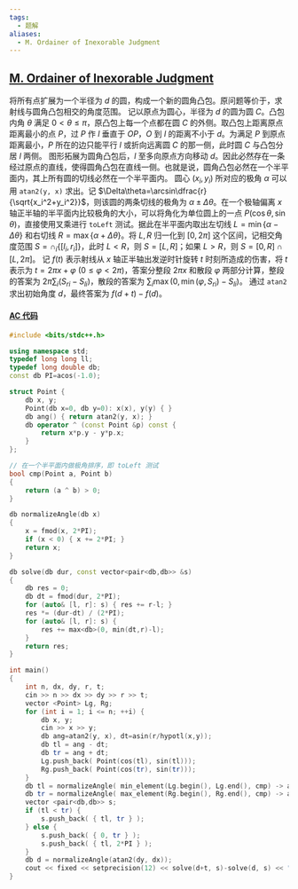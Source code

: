```yaml
---
tags:
  - 题解
aliases:
  - M. Ordainer of Inexorable Judgment
---
```

## [M. Ordainer of Inexorable Judgment](https://codeforces.com/gym/105484/problem/M)

将所有点扩展为一个半径为 $d$ 的圆，构成一个新的圆角凸包。原问题等价于，求射线与圆角凸包相交的角度范围。
记以原点为圆心，半径为 $d$ 的圆为圆 $C$。凸包内角 $\theta$ 满足 $0<\theta\leq\pi$，原凸包上每一个点都在圆 $C$ 的外侧。取凸包上距离原点距离最小的点 $P$，过 $P$ 作 $l$ 垂直于 $OP$，$O$ 到 $l$ 的距离不小于 $d$。为满足 $P$ 到原点距离最小，$P$ 所在的边只能平行 $l$ 或折向远离圆 $C$ 的那一侧，此时圆 $C$ 与凸包分居 $l$ 两侧。
图形拓展为圆角凸包后，$l$ 至多向原点方向移动 $d$。因此必然存在一条经过原点的直线，使得圆角凸包在直线一侧。也就是说，圆角凸包必然在一个半平面内，其上所有圆的切线必然在一个半平面内。
圆心 $(x_i,y_i)$ 所对应的极角 $\alpha$ 可以用 `atan2(y, x)` 求出。记 $\Delta\theta=\arcsin\dfrac{r}{\sqrt{x_i^2+y_i^2}}$，则该圆的两条切线的极角为 $\alpha\pm\Delta\theta$。在一个极轴偏离 $x$ 轴正半轴的半平面内比较极角的大小，可以将角化为单位圆上的一点 $P(\cos\theta,\sin\theta)$，直接使用叉乘进行 `toLeft` 测试。据此在半平面内取出左切线 $L=\min\{\alpha-\Delta\theta\}$ 和右切线 $R=\max\{\alpha+\Delta\theta\}$。将 $L,R$ 归一化到 $[0,2\pi]$ 这个区间，记相交角度范围 $S=\cap_i\{[l_i,r_i]\}$，此时 $L<R$，则 $S=[L,R]$；如果 $L>R$，则 $S=[0,R]\cap[L,2\pi]$。
记 $f(t)$ 表示射线从 $x$ 轴正半轴出发逆时针旋转 $t$ 时刻所造成的伤害，将 $t$ 表示为 $t=2\pi x+\varphi\ (0\leq\varphi<2\pi)$，答案分整段 $2\pi x$ 和散段 $\varphi$ 两部分计算，整段的答案为 $2\pi\sum_i({S_r}_i-{S_l}_i)$，散段的答案为 $\sum_i\max(0,\min(\varphi,{S_r}_i)-{S_l}_i)$。
通过 `atan2` 求出初始角度 $d$，最终答案为 $f(d+t)-f(d)$。

#### [AC 代码](https://codeforces.com/gym/105484/submission/299443128)

```cpp
#include <bits/stdc++.h>

using namespace std;
typedef long long ll;
typedef long double db;
const db PI=acos(-1.0);

struct Point {
	db x, y;
    Point(db x=0, db y=0): x(x), y(y) { }
    db ang() { return atan2(y, x); }
	db operator ^ (const Point &p) const {
	    return x*p.y - y*p.x;
	}
};

// 在一个半平面内做极角排序，即 toLeft 测试
bool cmp(Point a, Point b)
{
    return (a ^ b) > 0;
}

db normalizeAngle(db x)
{
    x = fmod(x, 2*PI);
    if (x < 0) { x += 2*PI; }
    return x;
}

db solve(db dur, const vector<pair<db,db>> &s)
{
    db res = 0;
    db dt = fmod(dur, 2*PI);
    for (auto& [l, r]: s) { res += r-l; }
    res *= (dur-dt) / (2*PI);
    for (auto& [l, r]: s) {
        res += max<db>(0, min(dt,r)-l);
    }
    return res;
}

int main()
{
    int n, dx, dy, r, t;
    cin >> n >> dx >> dy >> r >> t;
    vector <Point> Lg, Rg;
    for (int i = 1; i <= n; ++i) {
        db x, y;
        cin >> x >> y;
        db ang=atan2(y, x), dt=asin(r/hypotl(x,y));
        db tl = ang - dt;
        db tr = ang + dt;
        Lg.push_back( Point(cos(tl), sin(tl)));
        Rg.push_back( Point(cos(tr), sin(tr)));
    }
    db tl = normalizeAngle( min_element(Lg.begin(), Lg.end(), cmp) -> ang() );
    db tr = normalizeAngle( max_element(Rg.begin(), Rg.end(), cmp) -> ang() );
    vector <pair<db,db>> s;
    if (tl < tr) {
        s.push_back( { tl, tr } );
    } else {
        s.push_back( { 0, tr } );
        s.push_back( { tl, 2*PI } );
    }
    db d = normalizeAngle(atan2(dy, dx));
    cout << fixed << setprecision(12) << solve(d+t, s)-solve(d, s) << "\n";
}
```
